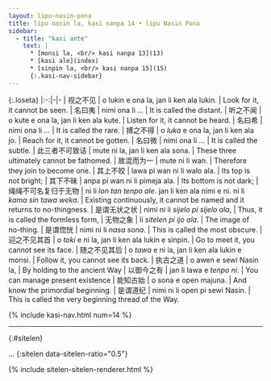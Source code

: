 ```yaml
---
layout: lipu-nasin-pona
title: lipu nasin la, kasi nanpa 14 • lipu Nasin Pona
sidebar:
  - title: "kasi ante"
    text: |
      * [monsi la, <br/> kasi nanpa 13](13)
      * [kasi ale](index)
      * [sinpin la, <br/> kasi nanpa 15](15)
      {:.kasi-nav-sidebar}
---
```


{:.loseta}
|:-:|-|-
| 视之不见             | o lukin e ona la, jan li ken ala lukin. | Look for it, it cannot be seen.
| 名曰夷               | nimi ona li _..._                       | It is called the distant.
| 听之不闻             | o kute e ona la, jan li ken ala kute.   | Listen for it, it cannot be heard.
| 名曰希               | nimi ona li _..._                       | It is called the rare.
| 搏之不得             | o _luka_ e ona la, jan li ken ala jo.   | Reach for it, it cannot be gotten.
| 名曰微               | nimi ona li _..._                       | It is called the subtle.
| 此三者<wbr/>不可致诘 | mute ni la, jan li ken ala sona.        | These three ultimately cannot be fathomed.
| 故<wbr/>混而为一     | mute ni li wan.                         | Therefore they join to become one.
| 其上不皎             | lawa pi wan ni li walo ala.             | Its top is not bright;
| 其下不昧             | anpa pi wan ni li pimeja ala.           | Its bottom is not dark;
| 绳绳不可名<wbr/>复归于无物 | ni li _lon tan tenpo ale_.<wbr/> jan li ken ala nimi e ni.<wbr/> ni li _kama sin tawa weka_. | Existing continuously, it cannot be named and it returns to no-thingness.
| 是谓<wbr/>无状之状   | nimi ni li _sijelo pi sijelo ala_, | Thus, it is called the formless form,
| 无物之象       | li _sitelen pi ijo ala_. | The image of no-thing.
| 是谓惚恍       | nimi ni li _nasa sona_. | This is called the most obscure.
| 迎之不见其首   | o _toki_ e ni la, jan li ken ala lukin e sinpin. | Go to meet it, you cannot see its face.
| 随之不见其后   | o _tawa_ e ni la, jan li ken ala lukin e monsi. | Follow it, you cannot see its back.
| 执古之道       | o awen e sewi Nasin la, | By holding to the ancient Way
| 以御今之有     | jan li lawa e _tenpo ni_. | You can manage present existence
| 能知古始       | o sona e open majuna. | And know the primordial beginning.
| 是谓道纪       | nimi ni li open pi sewi Nasin. | This is called the very beginning thread of the Way.

{% include kasi-nav.html num=14 %}

-------
{:#sitelen}

...
{:sitelen data-sitelen-ratio="0.5"}

{% include sitelen-sitelen-renderer.html %}
